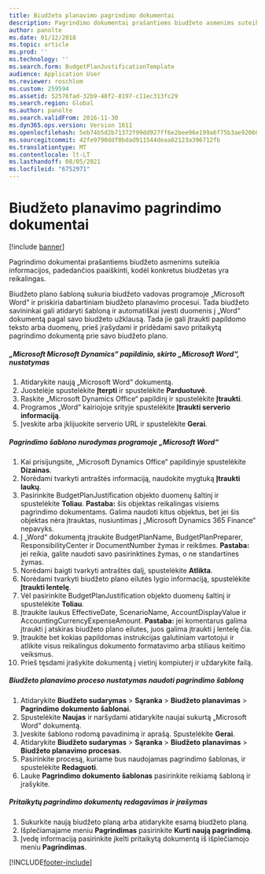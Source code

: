 ```yaml
---
title: Biudžeto planavimo pagrindimo dokumentai
description: Pagrindimo dokumentai prašantiems biudžeto asmenims suteikia informacijos, padedančios paaiškinti, kodėl konkretus biudžetas yra reikalingas.
author: panolte
ms.date: 01/12/2018
ms.topic: article
ms.prod: ''
ms.technology: ''
ms.search.form: BudgetPlanJustificationTemplate
audience: Application User
ms.reviewer: roschlom
ms.custom: 259594
ms.assetid: 52576fad-32b9-48f2-8197-c11ec313fc29
ms.search.region: Global
ms.author: panolte
ms.search.validFrom: 2016-11-30
ms.dyn365.ops.version: Version 1611
ms.openlocfilehash: 5eb74b5d2b71372f99dd927ff6e2bee96e199a6f75b3ae920607e5ec37a4241a
ms.sourcegitcommit: 42fe9790ddf0bdad911544deaa82123a396712fb
ms.translationtype: MT
ms.contentlocale: lt-LT
ms.lasthandoff: 08/05/2021
ms.locfileid: "6752971"
---
```

# <a name="budget-planning-justification-documents"></a>Biudžeto planavimo pagrindimo dokumentai

[!include [banner](../includes/banner.md)]

Pagrindimo dokumentai prašantiems biudžeto asmenims suteikia informacijos, padedančios paaiškinti, kodėl konkretus biudžetas yra reikalingas. 

Biudžeto plano šabloną sukuria biudžeto vadovas programoje „Microsoft Word“ ir priskiria dabartiniam biudžeto planavimo procesui. Tada biudžeto savininkai gali atidaryti šabloną ir automatiškai įvesti duomenis į „Word“ dokumentą pagal savo biudžeto užklausą. Tada jie gali įtraukti papildomo teksto arba duomenų, prieš įrašydami ir pridėdami savo pritaikytą pagrindimo dokumentą prie savo biudžeto plano.

##### <a name="set-up-microsoft-dynamics-office-add-in-for-microsoft-word"></a>„Microsoft Microsoft Dynamics“ papildinio, skirto „Microsoft Word“, nustatymas

1.  Atidarykite naują „Microsoft Word“ dokumentą.
2.  Juostelėje spustelėkite **Įterpti** ir spustelėkite **Parduotuvė**.
3.  Raskite „Microsoft Dynamics Office“ papildinį ir spustelėkite **Įtraukti**.
4.  Programos „Word“ kairiojoje srityje spustelėkite **Įtraukti serverio informaciją**.
5.  Įveskite arba įklijuokite serverio URL ir spustelėkite **Gerai**.

##### <a name="define-the-justification-template-in-microsoft-word"></a>Pagrindimo šablono nurodymas programoje „Microsoft Word“

1.  Kai prisijungsite, „Microsoft Dynamics Office“ papildinyje spustelėkite **Dizainas**.
2.  Norėdami tvarkyti antraštės informaciją, naudokite mygtuką **Įtraukti laukų**.
3.  Pasirinkite BudgetPlanJustification objekto duomenų šaltinį ir spustelėkite **Toliau**. **Pastaba:** šis objektas reikalingas visiems pagrindimo dokumentams. Galima naudoti kitus objektus, bet jei šis objektas nėra įtrauktas, nusiuntimas į „Microsoft Dynamics 365 Finance“ nepavyks.
4.  Į „Word“ dokumentą įtraukite BudgetPlanName, BudgetPlanPreparer, ResponsibilityCenter ir DocumentNumber žymas ir reikšmes. **Pastaba:** jei reikia, galite naudoti savo pasirinktines žymas, o ne standartines žymas.
5.  Norėdami baigti tvarkyti antraštės dalį, spustelėkite **Atlikta**.
6.  Norėdami tvarkyti biudžeto plano eilutės lygio informaciją, spustelėkite **Įtraukti lentelę**.
7.  Vėl pasirinkite BudgetPlanJustification objekto duomenų šaltinį ir spustelėkite **Toliau**.
8.  Įtraukite laukus EffectiveDate, ScenarioName, AccountDisplayValue ir AccountingCurrencyExpenseAmount. **Pastaba:** jei komentarus galima įtraukti į atskiras biudžeto plano eilutes, juos galima įtraukti į lentelę čia.
9.  Įtraukite bet kokias papildomas instrukcijas galutiniam vartotojui ir atlikite visus reikalingus dokumento formatavimo arba stiliaus keitimo veiksmus.
10. Prieš tęsdami įrašykite dokumentą į vietinį kompiuterį ir uždarykite failą.

##### <a name="set-up-the-budget-planning-process-to-use-the-justification-template"></a>Biudžeto planavimo proceso nustatymas naudoti pagrindimo šabloną

1.  Atidarykite **Biudžeto sudarymas** &gt; **Sąranka** &gt; **Biudžeto planavimas** &gt; **Pagrindimo dokumento šablonai**.
2.  Spustelėkite **Naujas** ir naršydami atidarykite naujai sukurtą „Microsoft Word“ dokumentą.
3.  Įveskite šablono rodomą pavadinimą ir aprašą. Spustelėkite **Gerai**.
4.  Atidarykite **Biudžeto sudarymas** &gt; **Sąranka** &gt; **Biudžeto** **planavimas** &gt; **Biudžeto planavimo procesas**.
5.  Pasirinkite procesą, kuriame bus naudojamas pagrindimo šablonas, ir spustelėkite **Redaguoti**.
6.  Lauke **Pagrindimo dokumento šablonas** pasirinkite reikiamą šabloną ir įrašykite.

##### <a name="edit-and-save-personalized-justification-documents"></a>Pritaikytų pagrindimo dokumentų redagavimas ir įrašymas

1.  Sukurkite naują biudžeto planą arba atidarykite esamą biudžeto planą.
2.  Išplečiamajame meniu **Pagrindimas** pasirinkite **Kurti naują pagrindimą**.
3.  Įvedę informaciją pasirinkite įkelti pritaikytą dokumentą iš išplečiamojo meniu **Pagrindimas**.






[!INCLUDE[footer-include](../../includes/footer-banner.md)]